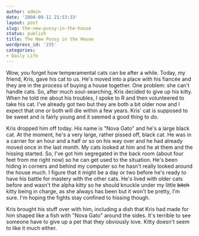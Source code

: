 ```yaml
---
author: admin
date: '2004-09-11 21:53:33'
layout: post
slug: the-new-pussy-in-the-house
status: publish
title: The New Pussy in the House
wordpress_id: '235'
categories:
- Daily Life
---
```

Wow, you forget how temperamental cats can be after a while. Today, my friend, Kris, gave his cat to us. He's moved into a place with his fiancée and they are in the process of buying a house together. One problem: she can't handle cats. So, after much soul-searching, Kris decided to give up his kitty. When he told me about his troubles, I spoke to R and then volunteered to take his cat. I've already got two but they are both a bit older now and I expect that one or both will die within a few years. Kris' cat is supposed to be sweet and is fairly young and it seemed a good thing to do.

Kris dropped him off today. His name is "Nova Gato" and he's a large black cat. At the moment, he's a very large, rather pissed off, black cat. He was in a carrier for an hour and a half or so on his way over and he had already moved once in the last month. My cats looked at him and he at them and the hissing started. So, I've got him segregated in the back room (about four feet from me right now) so he can get used to the situation. He's been hiding in corners and behind my computer so he hasn't really looked around the house much. I figure that it might be a day or two before he's ready to have his battle for mastery with the other cats. He's lived with older cats before and wasn't the alpha kitty so he should knuckle under my little <span style="text-decoration: line-through;">bitch</span> kitty being in charge, as she always has been but it won't be pretty, I'm sure. I'm hoping the fights stay confined to hissing though.

Kris brought his stuff over with him, including a dish that Kris had made for him shaped like a fish with "Nova Gato" around the sides. It's terrible to see someone have to give up a pet that they obviously love. Kitty doesn't seem to like it much either.
